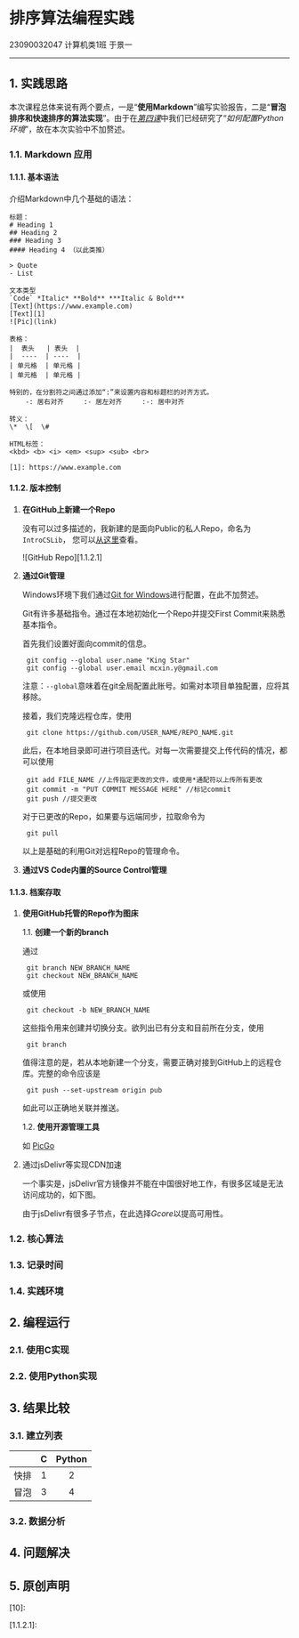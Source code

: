 # 排序算法编程实践
23090032047 计算机类1班 于景一

---

## 1. 实践思路

本次课程总体来说有两个要点，一是“**使用Markdown**”编写实验报告，二是“**冒泡排序和快速排序的算法实现**”。由于在[*第四课*][1]中我们已经研究了“*如何配置Python环境*”，故在本次实验中不加赘述。

### 1.1. Markdown 应用

#### 1.1.1. 基本语法

介绍Markdown中几个基础的语法：

    标题：
    # Heading 1
    ## Heading 2
    ### Heading 3
    #### Heading 4 （以此类推）

    > Quote
    - List
    
    文本类型
    `Code` *Italic* **Bold** ***Italic & Bold***
    [Text](https://www.example.com)
    [Text][1]
    ![Pic](link)

    表格：
    |  表头   | 表头  |
    |  ----  | ----  |
    | 单元格  | 单元格 |
    | 单元格  | 单元格 |

    特别的，在分割符之间通过添加“:”来设置内容和标题栏的对齐方式。
        -: 居右对齐     :- 居左对齐     :-: 居中对齐

    转义：
    \*  \[  \#

    HTML标签：
    <kbd> <b> <i> <em> <sup> <sub> <br>

    [1]: https://www.example.com


#### 1.1.2. 版本控制

1. **在GitHub上新建一个Repo**

    没有可以过多描述的，我新建的是面向Public的私人Repo，命名为`IntroCSLib`，
    您可以[从这里][2]查看。

    ![GitHub Repo][1.1.2.1]

2. **通过Git管理**

    Windows环境下我们通过[Git for Windows][3]进行配置，在此不加赘述。

    Git有许多基础指令。通过在本地初始化一个Repo并提交First Commit来熟悉基本指令。
    
    首先我们设置好面向commit的信息。

        git config --global user.name "King Star"
        git config --global user.email mcxin.y@gmail.com

    注意：`--global`意味着在git全局配置此账号。如需对本项目单独配置，应将其移除。

    接着，我们克隆远程仓库，使用

        git clone https://github.com/USER_NAME/REPO_NAME.git

    此后，在本地目录即可进行项目迭代。对每一次需要提交上传代码的情况，都可以使用

        git add FILE_NAME //上传指定更改的文件，或使用*通配符以上传所有更改
        git commit -m "PUT COMMIT MESSAGE HERE" //标记commit
        git push //提交更改

    对于已更改的Repo，如果要与远端同步，拉取命令为
        
        git pull
    
    以上是基础的利用Git对远程Repo的管理命令。

3. **通过VS Code内置的Source Control管理**


#### 1.1.3. 档案存取

1. **使用GitHub托管的Repo作为图床**

    1.1. **创建一个新的branch**

    通过

        git branch NEW_BRANCH_NAME
        git checkout NEW_BRANCH_NAME
        
    或使用

        git checkout -b NEW_BRANCH_NAME
        
    这些指令用来创建并切换分支。欲列出已有分支和目前所在分支，使用

        git branch
    
    值得注意的是，若从本地新建一个分支，需要正确对接到GitHub上的远程仓库。完整的命令应该是
        
        git push --set-upstream origin pub

    如此可以正确地关联并推送。

    1.2. **使用开源管理工具**
    
    如 [PicGo](https://github.com/Molunerfinn/PicGo) 
   
   
2. 通过jsDelivr等实现CDN加速

   一个事实是，jsDelivr官方镜像并不能在中国很好地工作，有很多区域是无法访问成功的，如下图。
   
   由于jsDelivr有很多子节点，在此选择*Gcore*以提高可用性。

   

### 1.2. 核心算法




### 1.3. 记录时间




### 1.4. 实践环境




## 2. 编程运行

### 2.1. 使用C实现


### 2.2. 使用Python实现


## 3. 结果比较

### 3.1. 建立列表

|       |   C   | Python  |
| ----: | :----: | :----:  |
| 快排  |  1     |  2      |
| 冒泡  |  3     |  4      |

### 3.2. 数据分析


## 4. 问题解决




## 5. 原创声明






[1]: https://github.com/jstar0/IntroCSLib/blob/main/K4/
[2]: https://github.com/jstar0/IntroCSLib
[3]: https://github.com/git-for-windows/git/releases/download/v2.42.0.windows.2/Git-2.42.0.2-64-bit.exe
[4]:
[5]:
[6]:
[7]:
[8]:
[9]: 
[10]: 


[1.1.2.1]: 